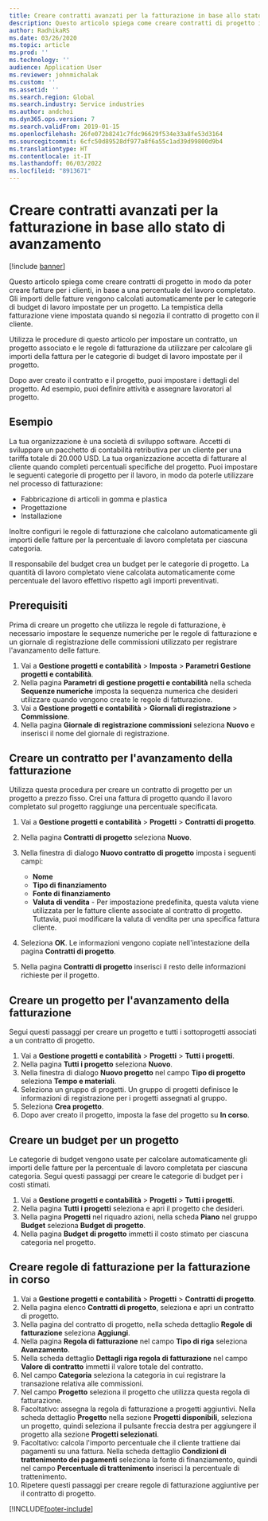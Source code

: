 ```yaml
---
title: Creare contratti avanzati per la fatturazione in base allo stato di avanzamento
description: Questo articolo spiega come creare contratti di progetto in modo da poter generare fatture per i clienti, in base a una percentuale del lavoro completato.
author: RadhikaRS
ms.date: 03/26/2020
ms.topic: article
ms.prod: ''
ms.technology: ''
audience: Application User
ms.reviewer: johnmichalak
ms.custom: ''
ms.assetid: ''
ms.search.region: Global
ms.search.industry: Service industries
ms.author: andchoi
ms.dyn365.ops.version: 7
ms.search.validFrom: 2019-01-15
ms.openlocfilehash: 26fe072b8241c7fdc96629f534e33a8fe53d3164
ms.sourcegitcommit: 6cfc50d89528df977a8f6a55c1ad39d99800d9b4
ms.translationtype: HT
ms.contentlocale: it-IT
ms.lasthandoff: 06/03/2022
ms.locfileid: "8913671"
---
```

# <a name="create-advanced-contracts-for-billing-based-on-progress"></a>Creare contratti avanzati per la fatturazione in base allo stato di avanzamento
[!include [banner](../includes/banner.md)]

Questo articolo spiega come creare contratti di progetto in modo da poter creare fatture per i clienti, in base a una percentuale del lavoro completato. Gli importi delle fatture vengono calcolati automaticamente per le categorie di budget di lavoro impostate per un progetto. La tempistica della fatturazione viene impostata quando si negozia il contratto di progetto con il cliente.

Utilizza le procedure di questo articolo per impostare un contratto, un progetto associato e le regole di fatturazione da utilizzare per calcolare gli importi della fattura per le categorie di budget di lavoro impostate per il progetto.

Dopo aver creato il contratto e il progetto, puoi impostare i dettagli del progetto. Ad esempio, puoi definire attività e assegnare lavoratori al progetto.

## <a name="example"></a>Esempio

La tua organizzazione è una società di sviluppo software. Accetti di sviluppare un pacchetto di contabilità retributiva per un cliente per una tariffa totale di 20.000 USD. La tua organizzazione accetta di fatturare al cliente quando completi percentuali specifiche del progetto. Puoi impostare le seguenti categorie di progetto per il lavoro, in modo da poterle utilizzare nel processo di fatturazione:

- Fabbricazione di articoli in gomma e plastica
- Progettazione
- Installazione

Inoltre configuri le regole di fatturazione che calcolano automaticamente gli importi delle fatture per la percentuale di lavoro completata per ciascuna categoria.

Il responsabile del budget crea un budget per le categorie di progetto. La quantità di lavoro completato viene calcolata automaticamente come percentuale del lavoro effettivo rispetto agli importi preventivati.

## <a name="prerequisites"></a>Prerequisiti

Prima di creare un progetto che utilizza le regole di fatturazione, è necessario impostare le sequenze numeriche per le regole di fatturazione e un giornale di registrazione delle commissioni utilizzato per registrare l'avanzamento delle fatture.

1. Vai a **Gestione progetti e contabilità** \> **Imposta** \> **Parametri Gestione progetti e contabilità**.
2. Nella pagina **Parametri di gestione progetti e contabilità** nella scheda **Sequenze numeriche** imposta la sequenza numerica che desideri utilizzare quando vengono create le regole di fatturazione.
3. Vai a **Gestione progetti e contabilità** \> **Giornali di registrazione** \> **Commissione**.
4. Nella pagina **Giornale di registrazione commissioni** seleziona **Nuovo** e inserisci il nome del giornale di registrazione.

## <a name="create-a-contract-for-progress-billings"></a>Creare un contratto per l'avanzamento della fatturazione

Utilizza questa procedura per creare un contratto di progetto per un progetto a prezzo fisso. Crei una fattura di progetto quando il lavoro completato sul progetto raggiunge una percentuale specificata.

1. Vai a **Gestione progetti e contabilità** \> **Progetti** \> **Contratti di progetto**.
2. Nella pagina **Contratti di progetto** seleziona **Nuovo**.
3. Nella finestra di dialogo **Nuovo contratto di progetto** imposta i seguenti campi:

    - **Nome**
    - **Tipo di finanziamento**
    - **Fonte di finanziamento**
    - **Valuta di vendita** - Per impostazione predefinita, questa valuta viene utilizzata per le fatture cliente associate al contratto di progetto. Tuttavia, puoi modificare la valuta di vendita per una specifica fattura cliente.

4. Seleziona **OK**. Le informazioni vengono copiate nell'intestazione della pagina **Contratti di progetto**.
5. Nella pagina **Contratti di progetto** inserisci il resto delle informazioni richieste per il progetto.

## <a name="create-a-project-for-progress-billings"></a>Creare un progetto per l'avanzamento della fatturazione

Segui questi passaggi per creare un progetto e tutti i sottoprogetti associati a un contratto di progetto.

1. Vai a **Gestione progetti e contabilità** \> **Progetti** \> **Tutti i progetti**.
2. Nella pagina **Tutti i progetto** seleziona **Nuovo**.
3. Nella finestra di dialogo **Nuovo progetto** nel campo **Tipo di progetto** seleziona **Tempo e materiali**.
4. Seleziona un gruppo di progetti. Un gruppo di progetti definisce le informazioni di registrazione per i progetti assegnati al gruppo.
5. Seleziona **Crea progetto**.
6. Dopo aver creato il progetto, imposta la fase del progetto su **In corso**.

## <a name="create-a-budget-for-a-project"></a>Creare un budget per un progetto

Le categorie di budget vengono usate per calcolare automaticamente gli importi delle fatture per la percentuale di lavoro completata per ciascuna categoria. Segui questi passaggi per creare le categorie di budget per i costi stimati.

1. Vai a **Gestione progetti e contabilità** \> **Progetti** \> **Tutti i progetti**.
2. Nella pagina **Tutti i progetti** seleziona e apri il progetto che desideri.
3. Nella pagina **Progetti** nel riquadro azioni, nella scheda **Piano** nel gruppo **Budget** seleziona **Budget di progetto**.
4. Nella pagina **Budget di progetto** immetti il costo stimato per ciascuna categoria nel progetto.

## <a name="create-billing-rules-for-progress-billings"></a>Creare regole di fatturazione per la fatturazione in corso

1. Vai a **Gestione progetti e contabilità** \> **Progetti** \> **Contratti di progetto**.
2. Nella pagina elenco **Contratti di progetto**, seleziona e apri un contratto di progetto.
3. Nella pagina del contratto di progetto, nella scheda dettaglio **Regole di fatturazione** seleziona **Aggiungi**.
4. Nella pagina **Regola di fatturazione** nel campo **Tipo di riga** seleziona **Avanzamento**.
5. Nella scheda dettaglio **Dettagli riga regola di fatturazione** nel campo **Valore di contratto** immetti il valore totale del contratto.
6. Nel campo **Categoria** seleziona la categoria in cui registrare la transazione relativa alle commissioni.
7. Nel campo **Progetto** seleziona il progetto che utilizza questa regola di fatturazione.
8. Facoltativo: assegna la regola di fatturazione a progetti aggiuntivi. Nella scheda dettaglio **Progetto** nella sezione **Progetti disponibili**, seleziona un progetto, quindi seleziona il pulsante freccia destra per aggiungere il progetto alla sezione **Progetti selezionati**.
9. Facoltativo: calcola l'importo percentuale che il cliente trattiene dai pagamenti su una fattura. Nella scheda dettaglio **Condizioni di trattenimento dei pagamenti** seleziona la fonte di finanziamento, quindi nel campo **Percentuale di trattenimento** inserisci la percentuale di trattenimento.
10. Ripetere questi passaggi per creare regole di fatturazione aggiuntive per il contratto di progetto.


[!INCLUDE[footer-include](../includes/footer-banner.md)]